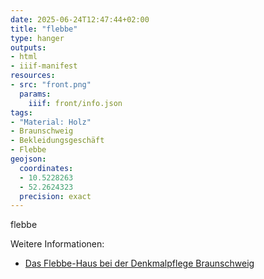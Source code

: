 ```yaml
---
date: 2025-06-24T12:47:44+02:00
title: "flebbe"
type: hanger
outputs:
- html
- iiif-manifest
resources:
- src: "front.png"
  params:
    iiif: front/info.json
tags:
- "Material: Holz"
- Braunschweig
- Bekleidungsgeschäft
- Flebbe
geojson:
  coordinates:
  - 10.5228263
  - 52.2624323
  precision: exact
---
```

flebbe


<div class="notes">
Weitere Informationen:
<ul>
<li><a href="https://www.braunschweig.de/leben/stadtplanung_bauen/stadtbild_denkmalpflege/denkmalpflege/Datenblatt_Flebbe_Internet.pdf">Das Flebbe-Haus bei der Denkmalpflege Braunschweig</a></li>
</ul>
</div>
